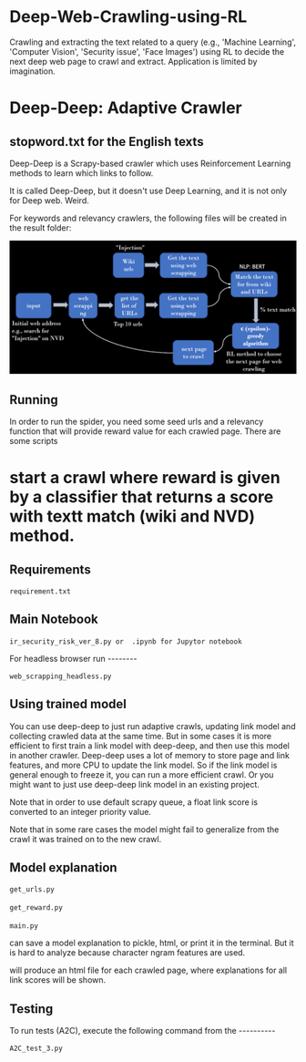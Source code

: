 # Deep-Web-Crawling-using-RL
Crawling and extracting the text related to a query (e.g., 'Machine Learning', 'Computer Vision', 'Security issue', 'Face Images') using RL to decide the next deep web page to crawl and extract. Application is limited by imagination.

Deep-Deep: Adaptive Crawler
===========================

## stopword.txt for the English texts

Deep-Deep is a Scrapy-based crawler which uses Reinforcement Learning methods
to learn which links to follow.

It is called Deep-Deep, but it doesn't use Deep Learning, and it is not only
for Deep web. Weird.

For keywords and relevancy crawlers, the following files will be created
in the result folder:

   

![Flow](examples/web_crawling_RL.png)

Running
-------

In order to run the spider, you need some seed urls and a relevancy function
that will provide reward value for each crawled page. There are some scripts
# start a crawl where reward is given by a classifier that returns a score with textt match (wiki and NVD) method.

Requirements
------------

    requirement.txt



Main Notebook
-------------
    ir_security_risk_ver_8.py or  .ipynb for Jupytor notebook

For headless browser run
    --------
    
    web_scrapping_headless.py



Using trained model
-------------------

You can use deep-deep to just run adaptive crawls, updating link model and
collecting crawled data at the same time. But in some cases it is more
efficient to first train a link model with deep-deep, and then use this model
in another crawler. Deep-deep uses a lot of memory to store page and link features, and more CPU to update the link
model. So if the link model is general enough to freeze it, you can run
a more efficient crawl. Or you might want to just use deep-deep link model
in an existing project.

Note that in order to use default scrapy
queue, a float link score is converted to an integer priority value.

Note that in some rare cases the model might fail to generalize from
the crawl it was trained on to the new crawl.


Model explanation
-----------------

    get_urls.py

    get_reward.py

    main.py

can save a model explanation to pickle, html,
or print it in the terminal. But it is hard to analyze because character
ngram features are used.

will produce an html file for each
crawled page, where explanations for all link scores will be shown.


Testing
-------

To run tests (A2C),  execute the following command from the
        ----------

    A2C_test_3.py

